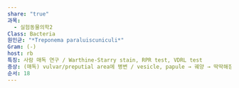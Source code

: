 ```yaml
---
share: "true"
과목:
  - 실험동물의학2
Class: Bacteria
원인균: "*Treponema paraluiscuniculi*"
Gram: (-)
host: rb
특징: 사람 매독 연구 / Warthine-Starry stain, RPR test, VDRL test
증상: (매독) vulvar/preputial area에 병변 / vesicle, papule → 궤양 → 딱딱해짐
순서: 18
---
```

